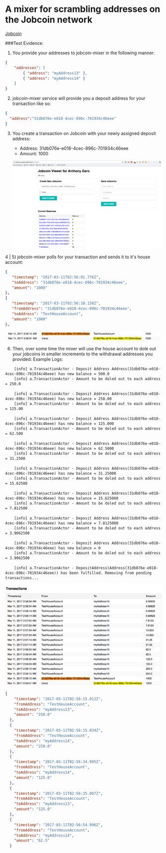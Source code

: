 # A mixer for scrambling addresses on the Jobcoin network

[Jobcoin](http://jobcoin.projecticeland.net/syllabize)

###Test Evidence:

1) You provide your addresses to jobcoin-mixer in the following manner: 

```json
{
	"addresses": [
		{ "address": "myAddress13" },
		{ "address": "myAddress14" }
	]
}
```

2) jobcoin-mixer service will provide you a deposit address for your transaction like so:

```json
{
  "address":"31db076e-e018-4cec-896c-701934c46eee"
}
```

3) You create a transaction on Jobcoin with your newly assigned deposit address:
    - Address: 31db076e-e018-4cec-896c-701934c46eee
    - Amount: 1000
    
    ![Screenshot](/Picture1.png)
    
4 | 5) jobcoin-mixer polls for your transaction and sends it to it's house account:
```json
{
   "timestamp": "2017-03-11T02:56:01.776Z",
   "toAddress": "31db076e-e018-4cec-896c-701934c46eee", 
   "amount": "1000"
},
{
   "timestamp": "2017-03-11T02:56:10.150Z",
   "fromAddress": "31db076e-e018-4cec-896c-701934c46eee",
   "toAddress": "TestHouseAccount",
   "amount": "1000"
},
```

![Screenshot](/HouseTransactionScreenshot.png)

6) Then, over some time the mixer will use the house account to dole out your jobcoins in smaller increments to the withdrawal addresses you provided:
Example Logs:
```
    [info] a.TransactionActor - Deposit Address Address(31db076e-e018-4cec-896c-701934c46eee) has new balance = 500.0
    [info] a.TransactionActor - Amount to be doled out to each address = 250.0
    
    [info] a.TransactionActor - Deposit Address Address(31db076e-e018-4cec-896c-701934c46eee) has new balance = 250.00
    [info] a.TransactionActor - Amount to be doled out to each address = 125.00
    
    [info] a.TransactionActor - Deposit Address Address(31db076e-e018-4cec-896c-701934c46eee) has new balance = 125.000
    [info] a.TransactionActor - Amount to be doled out to each address = 62.500
    
    [info] a.TransactionActor - Deposit Address Address(31db076e-e018-4cec-896c-701934c46eee) has new balance = 62.5000
    [info] a.TransactionActor - Amount to be doled out to each address = 31.2500
    
    [info] a.TransactionActor - Deposit Address Address(31db076e-e018-4cec-896c-701934c46eee) has new balance = 31.25000
    [info] a.TransactionActor - Amount to be doled out to each address = 15.62500
    
    [info] a.TransactionActor - Deposit Address Address(31db076e-e018-4cec-896c-701934c46eee) has new balance = 15.625000
    [info] a.TransactionActor - Amount to be doled out to each address = 7.812500
    
    [info] a.TransactionActor - Deposit Address Address(31db076e-e018-4cec-896c-701934c46eee) has new balance = 7.8125000
    [info] a.TransactionActor - Amount to be doled out to each address = 3.9062500
    
    [info] a.TransactionActor - Deposit Address Address(31db076e-e018-4cec-896c-701934c46eee) has new balance = 0
    [info] a.TransactionActor - Amount to be doled out to each address = 3.9062500
    
    [info] a.TransactionActor - DepositAddress(Address(31db076e-e018-4cec-896c-701934c46eee)) has been fulfilled. Removing from pending transactions...
```

![Screenshot](/DoleOutTransactions.png)

```json
{
    "timestamp": "2017-03-11T02:56:15.012Z",
    "fromAddress": "TestHouseAccount",
    "toAddress": "myAddress13",
    "amount": "250.0"
  },
  {
    "timestamp": "2017-03-11T02:56:15.034Z",
    "fromAddress": "TestHouseAccount",
    "toAddress": "myAddress14",
    "amount": "250.0"
  },
  {
    "timestamp": "2017-03-11T02:56:34.995Z",
    "fromAddress": "TestHouseAccount",
    "toAddress": "myAddress14",
    "amount": "125.0"
  },
  {
    "timestamp": "2017-03-11T02:56:35.007Z",
    "fromAddress": "TestHouseAccount",
    "toAddress": "myAddress13",
    "amount": "125.0"
  },
  {
    "timestamp": "2017-03-11T02:56:54.996Z",
    "fromAddress": "TestHouseAccount",
    "toAddress": "myAddress14",
    "amount": "62.5"
  }
```
